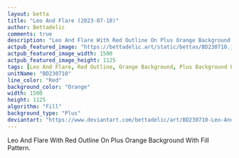 ```yaml
---
layout: betta
title: "Leo And Flare (2023-07-10)"
author: Bettadelic
comments: true
description: "Leo And Flare With Red Outline On Plus Orange Background With Fill Pattern."
actpub_featured_image: "https://bettadelic.art/static/bettas/BD230710.jpg"
actpub_featured_image_width: 1500
actpub_featured_image_height: 1125
tags: [Leo And Flare, Red Outline, Orange Background, Plus Background Pattern, Fill Pattern, July 2023]
unitName: "BD230710"
line_color: "Red"
background_color: "Orange"
width: 1500
height: 1125
algorithm: "Fill"
background_type: "Plus"
deviantart: "https://www.deviantart.com/bettadelic/art/BD230710-Leo-And-Flare-2023-07-10-971319944"
---
```


Leo And Flare With Red Outline On Plus Orange Background With Fill Pattern.
